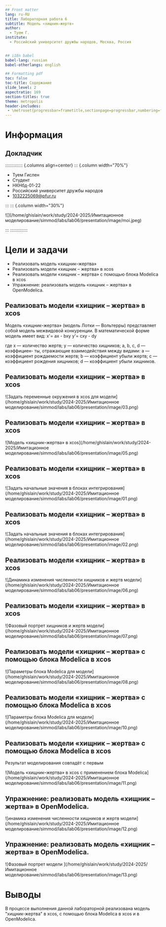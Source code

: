 ```yaml
---
## Front matter
lang: ru-RU
title: Лабораторная работа 6
subtitle: Модель «хищник–жертв»
author:
  - Туем Г.
institute:
  - Российский университет дружбы народов, Москва, Россия
  

## i18n babel
babel-lang: russian
babel-otherlangs: english

## Formatting pdf
toc: false
toc-title: Содержание
slide_level: 2
aspectratio: 169
section-titles: true
theme: metropolis
header-includes:
 - \metroset{progressbar=frametitle,sectionpage=progressbar,numbering=fraction}
---
```


# Информация

## Докладчик

:::::::::::::: {.columns align=center}
::: {.column width="70%"}

  * Туем Гислен
  * Студент
  * НКНбд-01-22
  * Российский университет дружбы народов
  * [1032225069@pfur.ru](mailto:1032225069@pfur.ru)
 
:::
::: {.column width="30%"}

![](/home/ghislain/work/study/2024-2025/Имитационное моделирование/simmod/labs/lab06/presentation/image/moi.jpeg)

:::
::::::::::::::


# Цели и задачи

- Реализовать модель «хищник–жертва»
- Реализовать модели «хищник – жертва» в xcos
- Реализовать модели «хищник – жертва» с помощью блока Modelica в xcos
- Упражнение: реализовать модель «хищник – жертва» в OpenModelica.

## Реализовать модели «хищник – жертва» в xcos

Модель «хищник–жертва» (модель Лотки — Вольтерры) представляет собой модель
межвидовой конкуренции. В математической
форме модель имеет вид: 
x'= ax - bxy
y'= cxy - dy

где x — количество жертв; y — количество хищников; a, b, c, d — коэффициен-
ты, отражающие взаимодействия между видами: a — коэффициент рождаемости
жертв; b — коэффициент убыли жертв; c — коэффициент рождения хищников; d —
коэффициент убыли хищников.


## Реализовать модели «хищник – жертва» в xcos

![Задать переменные окружения в xcos для модели](/home/ghislain/work/study/2024-2025/Имитационное моделирование/simmod/labs/lab06/presentation/image/03.png)





## Реализовать модели «хищник – жертва» в xcos

![Модель «хищник–жертва» в xcos](/home/ghislain/work/study/2024-2025/Имитационное моделирование/simmod/labs/lab06/presentation/image/05.png)




## Реализовать модели «хищник – жертва» в xcos

![Задать начальные значения в блоках интегрирования](/home/ghislain/work/study/2024-2025/Имитационное моделирование/simmod/labs/lab06/presentation/image/01.png)




## Реализовать модели «хищник – жертва» в xcos

![Задать начальные значения в блоках интегрирования](/home/ghislain/work/study/2024-2025/Имитационное моделирование/simmod/labs/lab06/presentation/image/02.png)




## Реализовать модели «хищник – жертва» в xcos

![Динамика изменения численности хищников и жертв модели](/home/ghislain/work/study/2024-2025/Имитационное моделирование/simmod/labs/lab06/presentation/image/06.png)




## Реализовать модели «хищник – жертва» в xcos

![Фазовый портрет хищников и жертв модели](/home/ghislain/work/study/2024-2025/Имитационное моделирование/simmod/labs/lab06/presentation/image/07.png)





## Реализовать модели «хищник – жертва» с помощью блока Modelica в xcos

![Параметры блока Modelica для модели](/home/ghislain/work/study/2024-2025/Имитационное моделирование/simmod/labs/lab06/presentation/image/08.png)





## Реализовать модели «хищник – жертва» с помощью блока Modelica в xcos

![Параметры блока Modelica для модели](/home/ghislain/work/study/2024-2025/Имитационное моделирование/simmod/labs/lab06/presentation/image/10.png)





## Реализовать модели «хищник – жертва» с помощью блока Modelica в xcos

Результат моделирования совпадёт с первым

![Модель «хищник–жертва» в xcos с применением блока Modelica](/home/ghislain/work/study/2024-2025/Имитационное моделирование/simmod/labs/lab06/presentation/image/11.png)





## Упражнение: реализовать модель «хищник – жертва» в OpenModelica.

![инамика изменения численности хищников и жертв модели](/home/ghislain/work/study/2024-2025/Имитационное моделирование/simmod/labs/lab06/presentation/image/12.png)





## Упражнение: реализовать модель «хищник – жертва» в OpenModelica.

![Фазовый портрет модели ](/home/ghislain/work/study/2024-2025/Имитационное моделирование/simmod/labs/lab06/presentation/image/13.png)





# Выводы

В процессе выполнения данной лабораторной реализована модель "хищник-жертва" в xcos,  с помощью блока Modelica в xcos и в OpenModelica.




